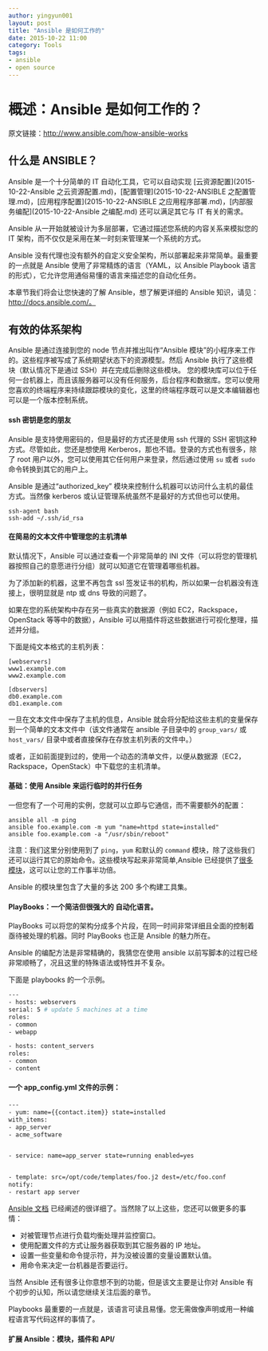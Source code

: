 ```yaml
---
author: yingyun001
layout: post
title: "Ansible 是如何工作的"
date: 2015-10-22 11:00
category: Tools
tags:
- ansible
- open source
---
```


# 概述：Ansible 是如何工作的？
原文链接：http://www.ansible.com/how-ansible-works

## 什么是 ANSIBLE？

Ansible 是一个十分简单的 IT 自动化工具，它可以自动实现 [云资源配置](2015-10-22-Ansible 之云资源配置.md)，[配置管理](2015-10-22-ANSIBLE 之配置管理.md)，[应用程序配置](2015-10-22-ANSIBLE 之应用程序部署.md)，[内部服务编配](2015-10-22-Ansible 之编配.md) 还可以满足其它与 IT 有关的需求。

Ansible 从一开始就被设计为多层部署，它通过描述您系统的内容关系来模拟您的 IT 架构，而不仅仅是采用在某一时刻来管理某一个系统的方式。

Ansible 没有代理也没有额外的自定义安全架构，所以部署起来非常简单。最重要的一点就是 Ansible 使用了非常精炼的语言（YAML，以 Ansible Playbook 语言的形式），它允许您用通俗易懂的语言来描述您的自动化任务。

本章节我们将会让您快速的了解 Ansible，想了解更详细的 Ansible 知识，请见：http://docs.ansible.com/。

## 有效的体系架构

Ansible 是通过连接到您的 node 节点并推出叫作“Ansible 模块”的小程序来工作的。这些程序被写成了系统期望状态下的资源模型。然后 Ansible 执行了这些模块（默认情况下是通过 SSH）并在完成后删除这些模块。
您的模块库可以位于任何一台机器上，而且该服务器可以没有任何服务，后台程序和数据库。您可以使用您喜欢的终端程序来持续跟踪模块的变化，这里的终端程序既可以是文本编辑器也可以是一个版本控制系统。

#### ssh 密钥是您的朋友

Ansible 是支持使用密码的，但是最好的方式还是使用 ssh 代理的 SSH 密钥这种方式。尽管如此，您还是想使用 Kerberos，那也不错。登录的方式也有很多，除了 root 用户以外，您可以使用其它任何用户来登录，然后通过使用 `su` 或者 `sudo` 命令转换到其它的用户上。

Ansible 是通过“authorized_key” 模块来控制什么机器可以访问什么主机的最佳方式。当然像 kerberos 或认证管理系统虽然不是最好的方式但也可以使用。

~~~
ssh-agent bash
ssh-add ~/.ssh/id_rsa
~~~

#### 在简易的文本文件中管理您的主机清单

默认情况下，Ansible 可以通过查看一个非常简单的 INI 文件（可以将您的管理机器按照自己的意愿进行分组）就可以知道它在管理着哪些机器。

为了添加新的机器，这里不再包含 ssl 签发证书的机构，所以如果一台机器没有连接上，很明显就是 ntp 或 dns 导致的问题了。

如果在您的系统架构中存在另一些真实的数据源（例如 EC2，Rackspace，OpenStack 等等中的数据），Ansible 可以用插件将这些数据进行可视化整理，描述并分组。

下面是纯文本格式的主机列表：

~~~
[webservers]
www1.example.com
www2.example.com

[dbservers]
db0.example.com
db1.example.com
~~~

一旦在文本文件中保存了主机的信息，Ansible 就会将分配给这些主机的变量保存到一个简单的文本文件中（该文件通常在 ansible 子目录中的 `group_vars/` 或 `host_vars/` 目录中或者直接保存在存放主机列表的文件中。）

或者，正如前面提到过的，使用一个动态的清单文件，以便从数据源（EC2，Rackspace，OpenStack）中下载您的主机清单。
#### 基础：使用 Ansible 来运行临时的并行任务
一但您有了一个可用的实例，您就可以立即与它通信，而不需要额外的配置：

~~~
ansible all -m ping 
ansible foo.example.com -m yum "name=httpd state=installed"
ansible foo.example.com -a "/usr/sbin/reboot"
~~~

注意：我们这里分别使用到了 `ping`，`yum` 和默认的 `command` 模块，除了这些我们还可以运行其它的原始命令。这些模块写起来非常简单,Ansible 已经提供了[很多模块](http://docs.ansible.com/ansible/modules_by_category.html)，这可以让您的工作事半功倍。

Ansible 的模块里包含了大量的多达 200 多个构建工具集。

#### PlayBooks：一个简洁但很强大的  自动化语言。

PlayBooks 可以将您的架构分成多个片段，在同一时间非常详细且全面的控制着亟待被处理的机器。同时 PlayBooks 也正是 Ansible 的魅力所在。

Ansible 的编配方法是非常精确的，我猜您在使用 ansible 以前写脚本的过程已经非常顺畅了，况且这里的特殊语法或特性并不复杂。

下面是 playbooks 的一个示例。

~~~ bash
---
- hosts: webservers
serial: 5 # update 5 machines at a time
roles:
- common
- webapp

- hosts: content_servers
roles:
- common
- content
~~~

#### 一个 app_config.yml 文件的示例：

~~~ bash
---
- yum: name={{contact.item}} state=installed
with_items:
- app_server
- acme_software


- service: name=app_server state=running enabled=yes


- template: src=/opt/code/templates/foo.j2 dest=/etc/foo.conf
notify: 
- restart app server
~~~

[Ansible 文档]() 已经阐述的很详细了。当然除了以上这些，您还可以做更多的事情：

* 对被管理节点进行负载均衡处理并监控窗口。
* 使用配置文件的方式让服务器获取到其它服务器的 IP 地址。
* 设置一些变量和命令提示符，并为没被设置的变量设置默认值。
* 用命令来决定一台机器是否要运行。

当然 Ansible 还有很多让你意想不到的功能，但是该文主要是让你对 Ansible 有个初步的认知，所以请您继续关注后面的章节。

Playbooks 最重要的一点就是，该语言可读且易懂。您无需做像声明或用一种编程语言写代码这样的事情了。

#### 扩展 Ansible：模块，插件和 API/


